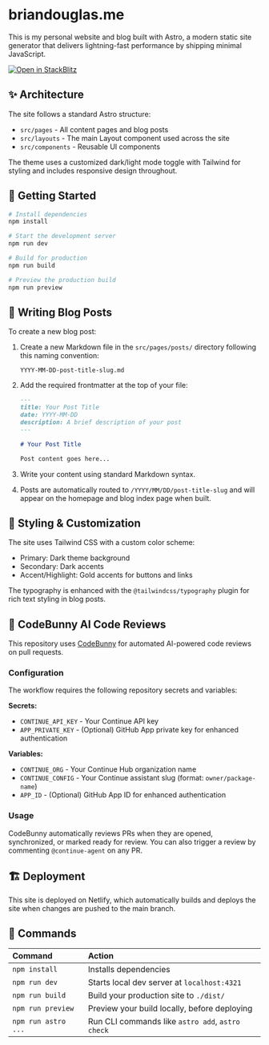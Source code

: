 # briandouglas.me

This is my personal website and blog built with Astro, a modern static site generator that delivers lightning-fast performance by shipping minimal JavaScript.

[![Open in StackBlitz](https://developer.stackblitz.com/img/open_in_stackblitz.svg)](https://stackblitz.com/github/briandouglas/briandouglas.me)

## ✨ Architecture

The site follows a standard Astro structure:

- `src/pages` - All content pages and blog posts
- `src/layouts` - The main Layout component used across the site
- `src/components` - Reusable UI components

The theme uses a customized dark/light mode toggle with Tailwind for styling and includes responsive design throughout.

## 🚀 Getting Started

```bash
# Install dependencies
npm install

# Start the development server
npm run dev

# Build for production
npm run build

# Preview the production build
npm run preview
```

## 📝 Writing Blog Posts

To create a new blog post:

1. Create a new Markdown file in the `src/pages/posts/` directory following this naming convention:
   ```
   YYYY-MM-DD-post-title-slug.md
   ```

2. Add the required frontmatter at the top of your file:
   ```md
   ---
   title: Your Post Title
   date: YYYY-MM-DD
   description: A brief description of your post
   ---

   # Your Post Title

   Post content goes here...
   ```

3. Write your content using standard Markdown syntax.

4. Posts are automatically routed to `/YYYY/MM/DD/post-title-slug` and will appear on the homepage and blog index page when built.

## 🎨 Styling & Customization

The site uses Tailwind CSS with a custom color scheme:
- Primary: Dark theme background
- Secondary: Dark accents
- Accent/Highlight: Gold accents for buttons and links

The typography is enhanced with the `@tailwindcss/typography` plugin for rich text styling in blog posts.

## 🤖 CodeBunny AI Code Reviews

This repository uses [CodeBunny](https://github.com/bdougie/codebunny) for automated AI-powered code reviews on pull requests.

### Configuration

The workflow requires the following repository secrets and variables:

**Secrets:**
- `CONTINUE_API_KEY` - Your Continue API key
- `APP_PRIVATE_KEY` - (Optional) GitHub App private key for enhanced authentication

**Variables:**
- `CONTINUE_ORG` - Your Continue Hub organization name
- `CONTINUE_CONFIG` - Your Continue assistant slug (format: `owner/package-name`)
- `APP_ID` - (Optional) GitHub App ID for enhanced authentication

### Usage

CodeBunny automatically reviews PRs when they are opened, synchronized, or marked ready for review. You can also trigger a review by commenting `@continue-agent` on any PR.

## 🏗️ Deployment

This site is deployed on Netlify, which automatically builds and deploys the site when changes are pushed to the main branch.

## 🧞 Commands

| Command                | Action                                           |
| :--------------------- | :----------------------------------------------- |
| `npm install`          | Installs dependencies                            |
| `npm run dev`          | Starts local dev server at `localhost:4321`      |
| `npm run build`        | Build your production site to `./dist/`          |
| `npm run preview`      | Preview your build locally, before deploying     |
| `npm run astro ...`    | Run CLI commands like `astro add`, `astro check` |
